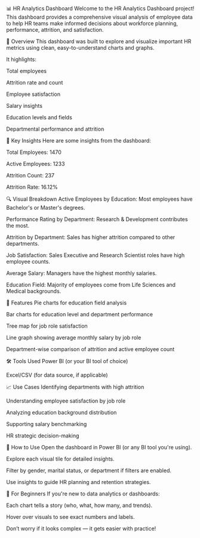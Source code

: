 📊 HR Analytics Dashboard
Welcome to the HR Analytics Dashboard project! This dashboard provides a comprehensive visual analysis of employee data to help HR teams make informed decisions about workforce planning, performance, attrition, and satisfaction.

🧾 Overview
This dashboard was built to explore and visualize important HR metrics using clean, easy-to-understand charts and graphs.

It highlights:

Total employees

Attrition rate and count

Employee satisfaction

Salary insights

Education levels and fields

Departmental performance and attrition

🧠 Key Insights
Here are some insights from the dashboard:

Total Employees: 1470

Active Employees: 1233

Attrition Count: 237

Attrition Rate: 16.12%

🔍 Visual Breakdown
Active Employees by Education: Most employees have Bachelor's or Master's degrees.

Performance Rating by Department: Research & Development contributes the most.

Attrition by Department: Sales has higher attrition compared to other departments.

Job Satisfaction: Sales Executive and Research Scientist roles have high employee counts.

Average Salary: Managers have the highest monthly salaries.

Education Field: Majority of employees come from Life Sciences and Medical backgrounds.

📁 Features
Pie charts for education field analysis

Bar charts for education level and department performance

Tree map for job role satisfaction

Line graph showing average monthly salary by job role

Department-wise comparison of attrition and active employee count

🛠️ Tools Used
Power BI (or your BI tool of choice)

Excel/CSV (for data source, if applicable)

📈 Use Cases
Identifying departments with high attrition

Understanding employee satisfaction by job role

Analyzing education background distribution

Supporting salary benchmarking

HR strategic decision-making

🚀 How to Use
Open the dashboard in Power BI (or any BI tool you're using).

Explore each visual tile for detailed insights.

Filter by gender, marital status, or department if filters are enabled.

Use insights to guide HR planning and retention strategies.

👶 For Beginners
If you're new to data analytics or dashboards:

Each chart tells a story (who, what, how many, and trends).

Hover over visuals to see exact numbers and labels.

Don’t worry if it looks complex — it gets easier with practice!

